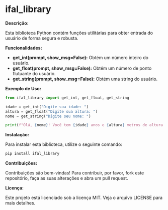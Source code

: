 # ifal_library

**Descrição:**

Esta biblioteca Python contém funções utilitárias para obter entrada do usuário de forma segura e robusta.

**Funcionalidades:**

* **get_int(prompt, show_msg=False):** Obtém um número inteiro do usuário.
* **get_float(prompt, show_msg=False):** Obtém um número de ponto flutuante do usuário.
* **get_string(prompt, show_msg=False):** Obtém uma string do usuário.

**Exemplo de Uso:**

```python
from ifal_library import get_int, get_float, get_string

idade = get_int("Digite sua idade: ")
altura = get_float("Digite sua altura: ")
nome = get_string("Digite seu nome: ")

print(f"Olá, {nome}! Você tem {idade} anos e {altura} metros de altura.")
```
**Instalação:**

Para instalar esta biblioteca, utilize o seguinte comando:
```bash
pip install ifal_library
```

**Contribuições:**

Contribuições são bem-vindas! Para contribuir, por favor, fork este repositório, faça as suas alterações e abra um pull request.

**Licença:**

Este projeto está licenciado sob a licença MIT. Veja o arquivo LICENSE para mais detalhes.
